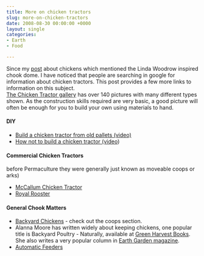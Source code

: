 ```yaml
---
title: More on chicken tractors
slug: more-on-chicken-tractors
date: 2008-08-30 00:00:00 +0000
layout: single
categories: 
- Earth
- Food

---
```

Since my [post][slowlane] about chickens which mentioned the Linda Woodrow inspired chook dome. I have noticed that people are searching in google for information about chicken tractors. This post provides a few more links to information on this subject.  
[The Chicken Tractor gallery][thecitychicken] has over 140 pictures with many different types shown. As the construction skills required are very basic, a good picture will often be enough for you to build your own using materials to hand.  

#### DIY
  - [Build a chicken tractor from old pallets (video)][instructables]
  - [How not to build a chicken tractor (video][instructables 2])

#### Commercial Chicken Tractors
before Permaculture they were generally just known as moveable coops or arks)

* [McCallum Chicken Tractor][thechickentractor]
* [Royal Rooster][royalrooster]

#### General Chook Matters
  - [Backyard Chickens][backyardchickens] - check out the coops section.
  - Alanna Moore has written widely about keeping chickens, one popular title is Backyard Poultry - Naturally, available at [Green Harvest Books][greenharvest]. She also writes a very popular column in [Earth Garden magazine][earthgarden].
  - [Automatic Feeders][poultry-feeders]

[backyardchickens]: http://www.backyardchickens.com/
[earthgarden]: http://www.earthgarden.com.au/
[greenharvest]: http://www.greenharvest.com.au/books/poultry_care.html
[instructables]: http://www.instructables.com/id/Turn-Old-Pallets-Into-A-Chicken-Tractor/?utm_source=rss&amp;utm_medium=rss
[instructables 2]: http://www.instructables.com/id/Building-a-Chicken-Tractor-the-LONG-and-DIFFICULT/
[poultry-feeders]: http://grandpasfeeders.com.au
[royalrooster]: http://www.royalrooster.com.au/
[slowlane]: http://williampickup.org/blog/healing-power-of-chooks/
[thechickentractor]: http://www.thechickentractor.com.au/
[thecitychicken]: http://thecitychicken.com/tractors.html
